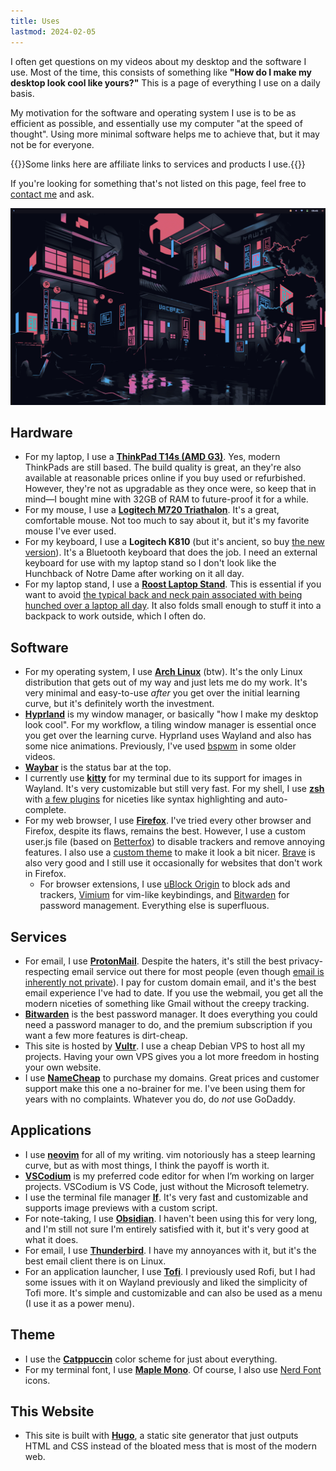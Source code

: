 ```yaml
---
title: Uses
lastmod: 2024-02-05
---
```


I often get questions on my videos about my desktop and the software I use. Most of the time, this consists of something like **"How do I make my desktop look cool like yours?"** This is a page of everything I use on a daily basis.

My motivation for the software and operating system I use is to be as efficient as possible, and essentially use my computer "at the speed of thought". Using more minimal software helps me to achieve that, but it may not be for everyone.

{{<note title="Disclosure">}}Some links here are affiliate links to services and products I use.{{</note>}}

If you're looking for something that's not listed on this page, feel free to [contact me](/contact) and ask.

![My Desktop](desktop.png "My cool desktop!! Which is actually just the most efficient way I've found to do my work.")

## Hardware

- For my laptop, I use a **[ThinkPad T14s (AMD G3)](https://amzn.to/3V3lKhL)**. Yes, modern ThinkPads are still based. The build quality is great, an they're also available at reasonable prices online if you buy used or refurbished. However, they're not as upgradable as they once were, so keep that in mind—I bought mine with 32GB of RAM to future-proof it for a while.
- For my mouse, I use a **[Logitech M720 Triathalon](https://amzn.to/48PmLgl)**. It's a great, comfortable mouse. Not too much to say about it, but it's my favorite mouse I've ever used.
- For my keyboard, I use a **Logitech K810** (but it's ancient, so buy [the new version](https://amzn.to/3V7gMQP)). It's a Bluetooth keyboard that does the job. I need an external keyboard for use with my laptop stand so I don't look like the Hunchback of Notre Dame after working on it all day.
- For my laptop stand, I use a **[Roost Laptop Stand](https://amzn.to/4c25zqV)**. This is essential if you want to avoid [the typical back and neck pain associated with being hunched over a laptop all day](https://www.youtube.com/watch?v=Rc8ZQeIZn40). It also folds small enough to stuff it into a backpack to work outside, which I often do.

## Software

- For my operating system, I use **[Arch Linux](https://archlinux.org)** (btw). It's the only Linux distribution that gets out of my way and just lets me do my work. It's very minimal and easy-to-use *after* you get over the initial learning curve, but it's definitely worth the investment.
- **[Hyprland](https://hyprland.org/)** is my window manager, or basically "how I make my desktop look cool". For my workflow, a tiling window manager is essential once you get over the learning curve. Hyprland uses Wayland and also has some nice animations. Previously, I've used [bspwm](https://github.com/baskerville/bspwm) in some older videos.
- **[Waybar](https://github.com/Alexays/Waybar)** is the status bar at the top.
- I currently use **[kitty](https://sw.kovidgoyal.net/kitty/)** for my terminal due to its support for images in Wayland. It's very customizable but still very fast. For my shell, I use **[zsh](https://www.youtube.com/watch?v=dRdGq8khTJc)** with [a few plugins](https://www.youtube.com/watch?v=wHnMd8uz6j0) for niceties like syntax highlighting and auto-complete.
- For my web browser, I use **[Firefox](https://www.youtube.com/watch?v=w0SJFED5xK0)**. I've tried every other browser and Firefox, despite its flaws, remains the best. However, I use a custom user.js file (based on [Betterfox](https://github.com/yokoffing/BetterFox)) to disable trackers and remove annoying features. I also use a [custom theme](https://github.com/ericmurphyxyz/userchrome.css) to make it look a bit nicer. [Brave](https://www.youtube.com/watch?v=uB845Elrds0) is also very good and I still use it occasionally for websites that don't work in Firefox.
    - For browser extensions, I use [uBlock Origin](https://ublockorigin.com/) to block ads and trackers, [Vimium](https://addons.mozilla.org/en-US/firefox/addon/vimium-ff/) for vim-like keybindings, and [Bitwarden](https://bitwarden.com/) for password management. Everything else is superfluous.

## Services

- For email, I use **[ProtonMail](https://pr.tn/ref/Y8M5X5MSTJ9G)**. Despite the haters, it's still the best privacy-respecting email service out there for most people (even though [email is inherently not private](https://www.youtube.com/watch?v=ljFAODAfAC8)). I pay for custom domain email, and it's the best email experience I've had to date. If you use the webmail, you get all the modern niceties of something like Gmail without the creepy tracking.
- **[Bitwarden](https://bitwarden.com/)** is the best password manager. It does everything you could need a password manager to do, and the premium subscription if you want a few more features is dirt-cheap.
- This site is hosted by **[Vultr](https://www.vultr.com/?ref=9005580-8H)**. I use a cheap Debian VPS to host all my projects. Having your own VPS gives you a lot more freedom in hosting your own website.
- I use **[NameCheap](https://namecheap.com/)** to purchase my domains. Great prices and customer support make this one a no-brainer for me. I've been using them for years with no complaints. Whatever you do, do *not* use GoDaddy.

## Applications

- I use **[neovim](https://www.youtube.com/watch?v=qQvFC0wRiRE)** for all of my writing. vim notoriously has a steep learning curve, but as with most things, I think the payoff is worth it.
- **[VSCodium](https://www.youtube.com/watch?v=c_eFYsuV1PU)** is my preferred code editor for when I’m working on larger projects. VSCodium is VS Code, just without the Microsoft telemetry.
- I use the terminal file manager **[lf](https://www.youtube.com/watch?v=2oWqD3JCXuI)**. It's very fast and customizable and supports image previews with a custom script.
- For note-taking, I use **[Obsidian](https://obsidian.md/)**. I haven't been using this for very long, and I'm still not sure I'm entirely satisfied with it, but it's very good at what it does.
- For email, I use **[Thunderbird](https://www.thunderbird.net/)**. I have my annoyances with it, but it's the best email client there is on Linux.
- For an application launcher, I use **[Tofi](https://github.com/philj56/tofi)**. I previously used Rofi, but I had some issues with it on Wayland previously and liked the simplicity of Tofi more. It's simple and customizable and can also be used as a menu (I use it as a power menu).

## Theme

- I use the **[Catppuccin](https://github.com/catppuccin/catppuccin)** color scheme for just about everything.
- For my terminal font, I use **[Maple Mono](https://github.com/subframe7536/Maple-font)**. Of course, I also use [Nerd Font](https://www.youtube.com/watch?v=b_FSqS4C1Ns) icons.

## This Website

- This site is built with **[Hugo](https://www.youtube.com/watch?v=KwkjqMs7ZYI)**, a static site generator that just outputs HTML and CSS instead of the bloated mess that is most of the modern web.

